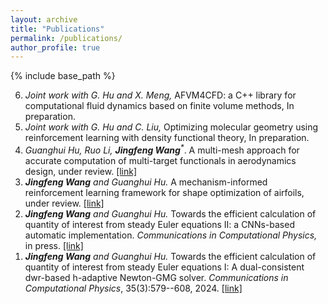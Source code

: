 ```yaml
---
layout: archive
title: "Publications"
permalink: /publications/
author_profile: true
---
```

{% include base_path %}

<ol reversed>
  <li><em>Joint work with G. Hu and X. Meng,</em> AFVM4CFD: a C++ library for computational fluid dynamics based on finite volume methods, In preparation.</li>
  <li><em>Joint work with G. Hu and C. Liu,</em> Optimizing molecular geometry using reinforcement learning with density functional theory, In preparation.</li>
  <li><em>Guanghui Hu, Ruo Li, <strong>Jingfeng Wang</strong><sup>*</sup></em>. A multi-mesh approach for accurate computation of multi-target functionals in aerodynamics design, under review. <a href="https://arxiv.org/abs/2406.14992">[link]</a></li>
  <li><em><strong>Jingfeng Wang</strong> and Guanghui Hu.</em> A mechanism-informed reinforcement learning framework for shape optimization of airfoils, under review. <a href="https://arxiv.org/abs/2403.04329">[link]</a></li>
  <li><em><strong>Jingfeng Wang</strong> and Guanghui Hu.</em> Towards the efficient calculation of quantity of interest from steady Euler equations II: a CNNs-based automatic implementation. <em>Communications in Computational Physics,</em> in press. <a href="https://arxiv.org/abs/2308.07140">[link]</a></li>
  <li><em><strong>Jingfeng Wang</strong> and Guanghui Hu.</em> Towards the efficient calculation of quantity of interest from steady Euler equations I: A dual-consistent dwr-based h-adaptive Newton-GMG solver. <em>Communications in Computational Physics</em>, 35(3):579--608, 2024. <a href="https://global-sci.com/article/90940/towards-the-efficient-calculation-of-quantity-of-interest-from-steady-euler-equations-i-a-dual-consistent-dwr-based-h-adaptive-newton-gmg-solver">[link]</a></li>
</ol>
